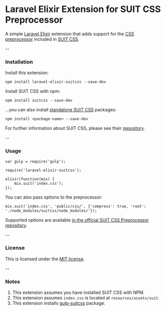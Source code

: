 # Laravel Elixir Extension for SUIT CSS Preprocessor

A simple [Laravel Elixir](https://github.com/laravel/elixir) extension that adds support for the [CSS preprocessor](https://github.com/suitcss/preprocessor) included in [SUIT CSS](https://github.com/suitcss/suit).

--

### Installation

Install this extension:

    npm install laravel-elixir-suitcss --save-dev

Install SUIT CSS with npm:

    npm install suitcss --save-dev

...you can also install [standalone SUIT CSS](https://github.com/suitcss/suit#css-packages) packages:

    npm install <package-name> --save-dev

For further information about SUIT CSS, please see their [repository](https://github.com/suitcss/suit).

--

### Usage

    var gulp = require('gulp');
    
    require('laravel-elixir-suitcss');
    
    elixir(function(mix) {
        mix.suit('index.css');
    });

You can also pass options to the preprocessor:

    mix.suit('index.css', 'public/css/', {'compress': true, 'root': './node_modules/suitcss/node_modules/'});

Supported options are available [in the official SUIT CSS Preprocessor repository](https://github.com/suitcss/preprocessor).

--

### License

This is licensed under the [MIT license](http://byjml.mit-license.org/).

--

### Notes

1. This extension assumes you have installed SUIT CSS with NPM.
2. This extension assumes `index.css` is located at `resources/assets/suit`.
3. This extension installs [gulp-suitcss](https://github.com/Casear/gulp-suitcss) package.
